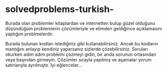 # solvedproblems-turkish-
Burada olan problemler kitaplardan ve internetten bulup güzel olduğunu düşündüğüm problemlerin çözümleriyle ve elimden geldiğince açıklamasını yaptığım problmelerdir.

Burada bulunan kodları istediğiniz gibi kullanabilirsiniz. Ancak bu kodların mantığını anlayıp kendiniz yaparsanız sizlerde çözebilirsiniz. Soruları okurken adım adım problemi çözmeyi gidin, bir anda sorunun ortasından veya başından girmeyin. Çözümler sırayla yapılmış ve aşamalar yorum satırlarıyla ayrılmıştır. İyi eğlenceler...
